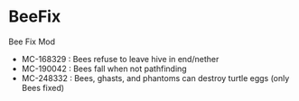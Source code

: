 # BeeFix
Bee Fix Mod
* MC-168329 : Bees refuse to leave hive in end/nether
* MC-190042 : Bees fall when not pathfinding
* MC-248332 : Bees, ghasts, and phantoms can destroy turtle eggs (only Bees fixed)
